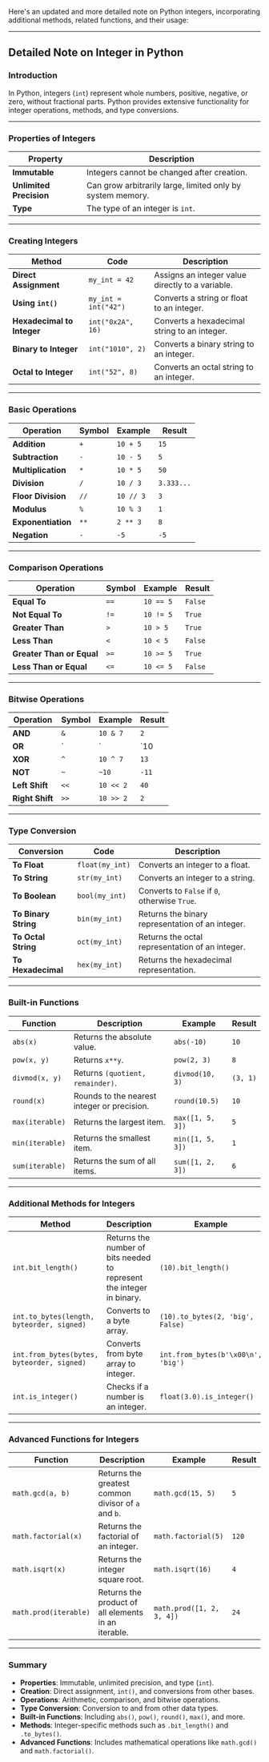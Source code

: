 Here's an updated and more detailed note on Python integers, incorporating additional methods, related functions, and their usage:

---

## **Detailed Note on Integer in Python**

### **Introduction**
In Python, integers (`int`) represent whole numbers, positive, negative, or zero, without fractional parts. Python provides extensive functionality for integer operations, methods, and type conversions.

---

### **Properties of Integers**

| **Property**            | **Description**                                                                                  |
|--------------------------|--------------------------------------------------------------------------------------------------|
| **Immutable**            | Integers cannot be changed after creation.                                                      |
| **Unlimited Precision**  | Can grow arbitrarily large, limited only by system memory.                                       |
| **Type**                 | The type of an integer is `int`.                                                                |

---

### **Creating Integers**

| **Method**                | **Code**                                | **Description**                                    |
|----------------------------|------------------------------------------|---------------------------------------------------|
| **Direct Assignment**      | `my_int = 42`                          | Assigns an integer value directly to a variable. |
| **Using `int()`**          | `my_int = int("42")`                   | Converts a string or float to an integer.        |
| **Hexadecimal to Integer** | `int("0x2A", 16)`                      | Converts a hexadecimal string to an integer.     |
| **Binary to Integer**      | `int("1010", 2)`                       | Converts a binary string to an integer.          |
| **Octal to Integer**       | `int("52", 8)`                         | Converts an octal string to an integer.          |

---

### **Basic Operations**

| **Operation**         | **Symbol** | **Example**       | **Result**        |
|------------------------|------------|-------------------|-------------------|
| **Addition**           | `+`        | `10 + 5`          | `15`             |
| **Subtraction**        | `-`        | `10 - 5`          | `5`              |
| **Multiplication**     | `*`        | `10 * 5`          | `50`             |
| **Division**           | `/`        | `10 / 3`          | `3.333...`       |
| **Floor Division**     | `//`       | `10 // 3`         | `3`              |
| **Modulus**            | `%`        | `10 % 3`          | `1`              |
| **Exponentiation**     | `**`       | `2 ** 3`          | `8`              |
| **Negation**           | `-`        | `-5`              | `-5`             |

---

### **Comparison Operations**

| **Operation**            | **Symbol** | **Example**         | **Result**         |
|---------------------------|------------|---------------------|--------------------|
| **Equal To**              | `==`       | `10 == 5`           | `False`           |
| **Not Equal To**          | `!=`       | `10 != 5`           | `True`            |
| **Greater Than**          | `>`        | `10 > 5`            | `True`            |
| **Less Than**             | `<`        | `10 < 5`            | `False`           |
| **Greater Than or Equal** | `>=`       | `10 >= 5`           | `True`            |
| **Less Than or Equal**    | `<=`       | `10 <= 5`           | `False`           |

---

### **Bitwise Operations**

| **Operation**     | **Symbol** | **Example** | **Result** |
|--------------------|------------|-------------|------------|
| **AND**           | `&`        | `10 & 7`    | `2`        |
| **OR**            | `|`        | `10 | 7`    | `15`       |
| **XOR**           | `^`        | `10 ^ 7`    | `13`       |
| **NOT**           | `~`        | `~10`       | `-11`      |
| **Left Shift**    | `<<`       | `10 << 2`   | `40`       |
| **Right Shift**   | `>>`       | `10 >> 2`   | `2`        |

---

### **Type Conversion**

| **Conversion**     | **Code**                        | **Description**                                    |
|---------------------|----------------------------------|---------------------------------------------------|
| **To Float**        | `float(my_int)`                | Converts an integer to a float.                  |
| **To String**       | `str(my_int)`                  | Converts an integer to a string.                 |
| **To Boolean**      | `bool(my_int)`                 | Converts to `False` if `0`, otherwise `True`.    |
| **To Binary String**| `bin(my_int)`                  | Returns the binary representation of an integer. |
| **To Octal String** | `oct(my_int)`                  | Returns the octal representation of an integer.  |
| **To Hexadecimal**  | `hex(my_int)`                  | Returns the hexadecimal representation.          |

---

### **Built-in Functions**

| **Function** | **Description**                             | **Example**                   | **Result**       |
|--------------|---------------------------------------------|--------------------------------|------------------|
| `abs(x)`     | Returns the absolute value.                | `abs(-10)`                    | `10`            |
| `pow(x, y)`  | Returns `x**y`.                            | `pow(2, 3)`                   | `8`             |
| `divmod(x, y)`| Returns `(quotient, remainder)`.          | `divmod(10, 3)`               | `(3, 1)`        |
| `round(x)`   | Rounds to the nearest integer or precision.| `round(10.5)`                 | `10`            |
| `max(iterable)`| Returns the largest item.                | `max([1, 5, 3])`              | `5`             |
| `min(iterable)`| Returns the smallest item.               | `min([1, 5, 3])`              | `1`             |
| `sum(iterable)`| Returns the sum of all items.            | `sum([1, 2, 3])`              | `6`             |

---

### **Additional Methods for Integers**

| **Method**                  | **Description**                                                                 | **Example**                         | **Result**      |
|-----------------------------|---------------------------------------------------------------------------------|-------------------------------------|-----------------|
| `int.bit_length()`          | Returns the number of bits needed to represent the integer in binary.           | `(10).bit_length()`                 | `4`             |
| `int.to_bytes(length, byteorder, signed)`| Converts to a byte array.                                           | `(10).to_bytes(2, 'big', False)`    | `b'\x00\n'`     |
| `int.from_bytes(bytes, byteorder, signed)`| Converts from byte array to integer.                                | `int.from_bytes(b'\x00\n', 'big')`  | `10`            |
| `int.is_integer()`          | Checks if a number is an integer.                                               | `float(3.0).is_integer()`           | `True`          |

---

### **Advanced Functions for Integers**

| **Function**       | **Description**                                  | **Example**                           | **Result**      |
|---------------------|-------------------------------------------------|---------------------------------------|-----------------|
| `math.gcd(a, b)`    | Returns the greatest common divisor of `a` and `b`. | `math.gcd(15, 5)`                     | `5`             |
| `math.factorial(x)` | Returns the factorial of an integer.            | `math.factorial(5)`                   | `120`           |
| `math.isqrt(x)`     | Returns the integer square root.                | `math.isqrt(16)`                      | `4`             |
| `math.prod(iterable)`| Returns the product of all elements in an iterable.| `math.prod([1, 2, 3, 4])`            | `24`            |

---

### **Summary**

- **Properties**: Immutable, unlimited precision, and type (`int`).
- **Creation**: Direct assignment, `int()`, and conversions from other bases.
- **Operations**: Arithmetic, comparison, and bitwise operations.
- **Type Conversion**: Conversion to and from other data types.
- **Built-in Functions**: Including `abs()`, `pow()`, `round()`, `max()`, and more.
- **Methods**: Integer-specific methods such as `.bit_length()` and `.to_bytes()`.
- **Advanced Functions**: Includes mathematical operations like `math.gcd()` and `math.factorial()`.
